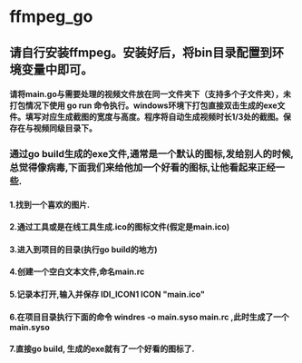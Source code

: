 # ffmpeg_go
## 请自行安装ffmpeg。安装好后，将bin目录配置到环境变量中即可。
#### 请将main.go与需要处理的视频文件放在同一文件夹下（支持多个子文件夹），未打包情况下使用 go run 命令执行。windows环境下打包直接双击生成的exe文件。填写对应生成截图的宽度与高度。程序将自动生成视频时长1/3处的截图。保存在与视频同级目录下。

### 通过go build生成的exe文件,通常是一个默认的图标,发给别人的时候,总觉得像病毒,下面我们来给他加一个好看的图标,让他看起来正经一些.
#### 1.找到一个喜欢的图片.
#### 2.通过工具或是在线工具生成.ico的图标文件(假定是main.ico)
#### 3.进入到项目的目录(执行go build的地方)
#### 4.创建一个空白文本文件,命名main.rc
#### 5.记录本打开,输入并保存 IDI_ICON1 ICON "main.ico" 
#### 6.在项目目录执行下面的命令 windres -o main.syso main.rc ,此时生成了一个main.syso
#### 7.直接go build, 生成的exe就有了一个好看的图标了.
